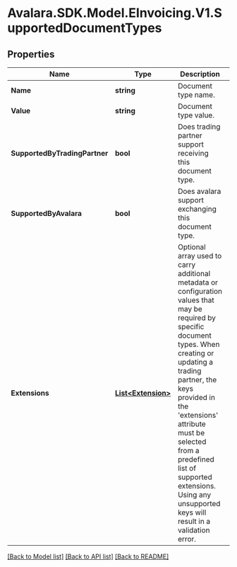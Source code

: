 # Avalara.SDK.Model.EInvoicing.V1.SupportedDocumentTypes

## Properties

Name | Type | Description | Notes
------------ | ------------- | ------------- | -------------
**Name** | **string** | Document type name. | [optional] 
**Value** | **string** | Document type value. | 
**SupportedByTradingPartner** | **bool** | Does trading partner support receiving this document type. | 
**SupportedByAvalara** | **bool** | Does avalara support exchanging this document type. | [optional] 
**Extensions** | [**List&lt;Extension&gt;**](Extension.md) | Optional array used to carry additional metadata or configuration values that may be required by specific document types. When creating or updating a trading partner, the keys provided in the &#39;extensions&#39; attribute must be selected from a predefined list of supported extensions. Using any unsupported keys will result in a validation error. | [optional] 

[[Back to Model list]](../../../README.md#documentation-for-models) [[Back to API list]](../../../README.md#documentation-for-api-endpoints) [[Back to README]](../../../README.md)

